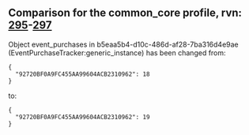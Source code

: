 ## Comparison for the common_core profile, rvn: [295](https://github.com/PRO100KatYT/FortniteProfileRevisions/tree/main/profiles/common_core/295%20common_core.json)-[297](https://github.com/PRO100KatYT/FortniteProfileRevisions/tree/main/profiles/common_core/297%20common_core.json)

Object event_purchases in b5eaa5b4-d10c-486d-af28-7ba316d4e9ae (EventPurchaseTracker:generic_instance) has been changed from:

```
{
  "92720BF0A9FC455AA99604ACB2310962": 18
}
```

to:

```
{
  "92720BF0A9FC455AA99604ACB2310962": 19
}
```

<br><br>
